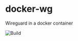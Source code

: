 # docker-wg
Wireguard in a docker container


![Build](https://github.com/cyberatz/docker-wg/actions/workflows/docker-publish/badge.svg)
